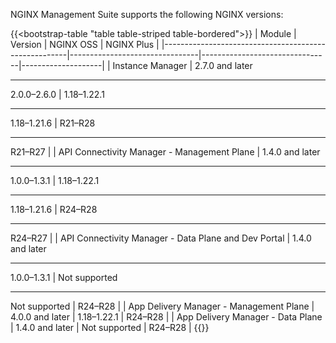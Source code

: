 NGINX Management Suite supports the following NGINX versions:

{{<bootstrap-table "table table-striped table-bordered">}}
| Module                                               | Version                        | NGINX OSS                      | NGINX Plus         |
|------------------------------------------------------|--------------------------------|--------------------------------|--------------------|
| Instance Manager                                     | 2.7.0 and later<hr>2.0.0–2.6.0 | 1.18–1.22.1<hr>1.18–1.21.6     | R21–R28<hr>R21–R27 |
| API Connectivity Manager - Management Plane          | 1.4.0 and later<hr>1.0.0–1.3.1 | 1.18–1.22.1<hr>1.18–1.21.6     | R24–R28<hr>R24–R27 |
| API Connectivity Manager - Data Plane and Dev Portal | 1.4.0 and later<hr>1.0.0–1.3.1 | <i class="fa-solid fa-ban" style="color: red"></i> Not supported<hr><i class="fa-solid fa-ban" style="color: red"></i> Not supported | R24–R28            |
| App Delivery Manager - Management Plane              | 4.0.0 and later                | 1.18–1.22.1                    | R24–R28            |
| App Delivery Manager - Data Plane                    | 1.4.0 and later                | <i class="fa-solid fa-ban" style="color: red"></i> Not supported                  | R24–R28            |
{{</bootstrap-table>}}

<!-- Do not remove. Keep this code at the bottom of the include -->
<!-- DOCS-1075 -->